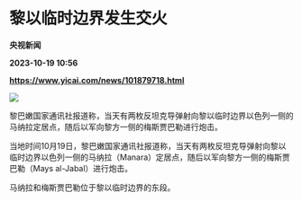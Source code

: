 # 黎以临时边界发生交火
**央视新闻**

**2023-10-19 10:56**

**https://www.yicai.com/news/101879718.html**

![](https://imgcdn.yicai.com/uppics/slides/2023/10/4d8565b2fd744e64c035dcb21cf1132b.jpg)

黎巴嫩国家通讯社报道称，当天有两枚反坦克导弹射向黎以临时边界以色列一侧的马纳拉定居点，随后以军向黎方一侧的梅斯贾巴勒进行炮击。

当地时间10月19日，黎巴嫩国家通讯社报道称，当天有两枚反坦克导弹射向黎以临时边界以色列一侧的马纳拉（Manara）定居点，随后以军向黎方一侧的梅斯贾巴勒（Mays al-Jabal）进行炮击。

马纳拉和梅斯贾巴勒位于黎以临时边界的东段。